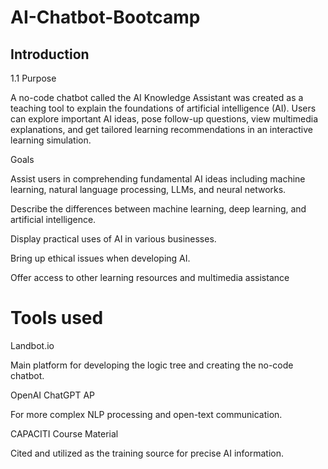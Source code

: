 # AI-Chatbot-Bootcamp

## Introduction 
1.1 Purpose 

A no-code chatbot called the AI Knowledge Assistant was created as a teaching tool to explain the foundations of artificial intelligence (AI). Users can explore important AI ideas, pose follow-up questions, view multimedia explanations, and get tailored learning recommendations in an interactive learning simulation. 

Goals 

Assist users in comprehending fundamental AI ideas including machine learning, natural language processing, LLMs, and neural networks. 

Describe the differences between machine learning, deep learning, and artificial intelligence. 

Display practical uses of AI in various businesses. 

Bring up ethical issues when developing AI. 

Offer access to other learning resources and multimedia assistance 


# Tools used


Landbot.io 

Main platform for developing the logic tree and creating the no-code chatbot. 


OpenAI ChatGPT AP 

For more complex NLP processing and open-text communication. 

 

CAPACITI Course Material 

Cited and utilized as the training source for precise AI information. 

 



